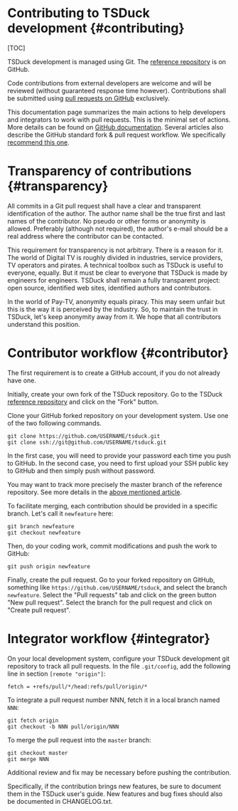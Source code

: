 # Contributing to TSDuck development   {#contributing}
[TOC]

TSDuck development is managed using Git.
The [reference repository](https://github.com/tsduck/tsduck) is on GitHub.

Code contributions from external developers are welcome and will be reviewed
(without guaranteed response time however). Contributions shall be submitted
using [pull requests on GitHub](https://github.com/tsduck/tsduck/pulls)
exclusively.

This documentation page summarizes the main actions to help developers and
integrators to work with pull requests. This is the minimal set of actions.
More details can be found on
[GitHub documentation](https://help.github.com/articles/about-pull-requests/).
Several articles also describe the GitHub standard fork & pull request workflow.
We specifically [recommend this one](https://gist.github.com/Chaser324/ce0505fbed06b947d962).

# Transparency of contributions   {#transparency}

All commits in a Git pull request shall have a clear and transparent identification
of the author. The author name shall be the true first and last names of the contributor.
No pseudo or other forms or anonymity is allowed. Preferably (although not required),
the author's e-mail should be a real address where the contributor can be contacted.

This requirement for transparency is not arbitrary. There is a reason for it.
The world of Digital TV is roughly divided in industries, service providers,
TV operators and pirates. A technical toolbox such as TSDuck is useful to everyone, equally.
But it must be clear to everyone that TSDuck is made by engineers for engineers.
TSDuck shall remain a fully transparent project: open source, identified web sites,
identified authors and contributors.

In the world of Pay-TV, anonymity equals piracy. This may seem unfair but this
is the way it is perceived by the industry. So, to maintain the trust in TSDuck,
let's keep anonymity away from it. We hope that all contributors understand this
position.

# Contributor workflow   {#contributor}

The first requirement is to create a GitHub account, if you do not already have one.

Initially, create your own fork of the TSDuck repository.
Go to the TSDuck [reference repository](https://github.com/tsduck/tsduck)
and click on the "Fork" button.

Clone your GitHub forked repository on your development system.
Use one of the two following commands.
~~~
git clone https://github.com/USERNAME/tsduck.git
git clone ssh://git@github.com/USERNAME/tsduck.git
~~~
In the first case, you will need to provide your password each time you push
to GitHub. In the second case, you need to first upload your SSH public key to
GitHub and then simply push without password.

You may want to track more precisely the master branch of the reference
repository. See more details in the
[above mentioned article](https://gist.github.com/Chaser324/ce0505fbed06b947d962).

To facilitate merging, each contribution should be provided in a specific
branch. Let's call it `newfeature` here:
~~~
git branch newfeature
git checkout newfeature
~~~
Then, do your coding work, commit modifications and push the work to GitHub:
~~~
git push origin newfeature
~~~

Finally, create the pull request. Go to your forked repository on GitHub,
something like `https://github.com/USERNAME/tsduck`, and select the branch
`newfeature`. Select the "Pull requests" tab and click on the green button
"New pull request". Select the branch for the pull request and click on
"Create pull request".

# Integrator workflow   {#integrator}

On your local development system, configure your TSDuck development git
repository to track all pull requests. In the file `.git/config`, add the
following line in section `[remote "origin"]`:
~~~
fetch = +refs/pull/*/head:refs/pull/origin/*
~~~
To integrate a pull request number NNN, fetch it in a local branch named `NNN`:
~~~
git fetch origin
git checkout -b NNN pull/origin/NNN
~~~
To merge the pull request into the `master` branch:
~~~
git checkout master
git merge NNN
~~~
Additional review and fix may be necessary before pushing the contribution.

Specifically, if the contribution brings new features, be sure to document
them in the TSDuck user's guide. New features and bug fixes should also be
documented in CHANGELOG.txt.
